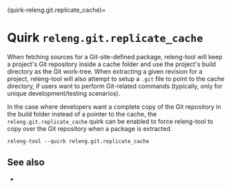 (quirk-releng.git.replicate_cache)=
# Quirk `releng.git.replicate_cache`

When fetching sources for a Git-site-defined package, releng-tool will
keep a project's Git repository inside a cache folder and use the project's
build directory as the Git work-tree. When extracting a given revision for
a project, releng-tool will also attempt to setup a `.git` file to point to
the cache directory, if users want to perform Git-related commands
(typically, only for unique development/testing scenarios).

In the case where developers want a complete copy of the Git repository in
the build folder instead of a pointer to the cache, the
`releng.git.replicate_cache` quirk can be enabled to force releng-tool to
copy over the Git repository when a package is extracted.

```
releng-tool --quirk releng.git.replicate_cache
```

## See also

- [](quirks)
